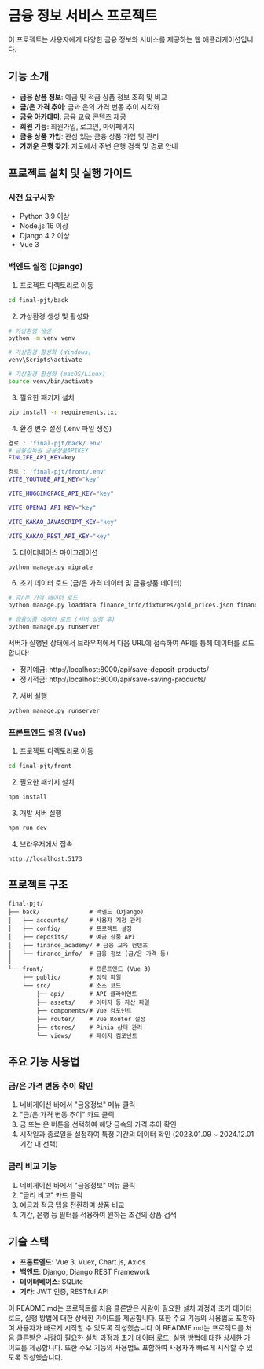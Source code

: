 # 금융 정보 서비스 프로젝트

이 프로젝트는 사용자에게 다양한 금융 정보와 서비스를 제공하는 웹 애플리케이션입니다.

## 기능 소개

- **금융 상품 정보**: 예금 및 적금 상품 정보 조회 및 비교
- **금/은 가격 추이**: 금과 은의 가격 변동 추이 시각화
- **금융 아카데미**: 금융 교육 콘텐츠 제공
- **회원 기능**: 회원가입, 로그인, 마이페이지
- **금융 상품 가입**: 관심 있는 금융 상품 가입 및 관리
- **가까운 은행 찾기**: 지도에서 주변 은행 검색 및 경로 안내

## 프로젝트 설치 및 실행 가이드

### 사전 요구사항

- Python 3.9 이상
- Node.js 16 이상
- Django 4.2 이상
- Vue 3

### 백엔드 설정 (Django)

1. 프로젝트 디렉토리로 이동

```bash
cd final-pjt/back
```

2. 가상환경 생성 및 활성화

```bash
# 가상환경 생성
python -m venv venv

# 가상환경 활성화 (Windows)
venv\Scripts\activate

# 가상환경 활성화 (macOS/Linux)
source venv/bin/activate
```

3. 필요한 패키지 설치

```bash
pip install -r requirements.txt
```

4. 환경 변수 설정 (.env 파일 생성)
```bash
경로 : 'final-pjt/back/.env'
# 금융감독원 금융상품APIKEY
FINLIFE_API_KEY=key
```

```bash
경로 : 'final-pjt/front/.env'
VITE_YOUTUBE_API_KEY="key"

VITE_HUGGINGFACE_API_KEY="key"

VITE_OPENAI_API_KEY="key"

VITE_KAKAO_JAVASCRIPT_KEY="key"

VITE_KAKAO_REST_API_KEY="key"
```

5. 데이터베이스 마이그레이션

```bash
python manage.py migrate
```

6. 초기 데이터 로드 (금/은 가격 데이터 및 금융상품 데이터)

```bash
# 금/은 가격 데이터 로드
python manage.py loaddata finance_info/fixtures/gold_prices.json finance_info/fixtures/silver_prices.json

# 금융상품 데이터 로드 (서버 실행 후)
python manage.py runserver
```

서버가 실행된 상태에서 브라우저에서 다음 URL에 접속하여 API를 통해 데이터를 로드합니다:
- 정기예금: http://localhost:8000/api/save-deposit-products/
- 정기적금: http://localhost:8000/api/save-saving-products/

7. 서버 실행

```bash
python manage.py runserver
```

### 프론트엔드 설정 (Vue)

1. 프로젝트 디렉토리로 이동

```bash
cd final-pjt/front
```

2. 필요한 패키지 설치

```bash
npm install
```

3. 개발 서버 실행

```bash
npm run dev
```

4. 브라우저에서 접속

```
http://localhost:5173
```

## 프로젝트 구조

```
final-pjt/
├── back/              # 백엔드 (Django)
│   ├── accounts/      # 사용자 계정 관리
│   ├── config/        # 프로젝트 설정
│   ├── deposits/      # 예금 상품 API
│   ├── finance_academy/ # 금융 교육 컨텐츠
│   └── finance_info/  # 금융 정보 (금/은 가격 등)
│
└── front/             # 프론트엔드 (Vue 3)
    ├── public/        # 정적 파일
    └── src/           # 소스 코드
        ├── api/       # API 클라이언트
        ├── assets/    # 이미지 등 자산 파일
        ├── components/# Vue 컴포넌트
        ├── router/    # Vue Router 설정
        ├── stores/    # Pinia 상태 관리
        └── views/     # 페이지 컴포넌트
```

## 주요 기능 사용법

### 금/은 가격 변동 추이 확인

1. 네비게이션 바에서 "금융정보" 메뉴 클릭
2. "금/은 가격 변동 추이" 카드 클릭
3. 금 또는 은 버튼을 선택하여 해당 금속의 가격 추이 확인
4. 시작일과 종료일을 설정하여 특정 기간의 데이터 확인 (2023.01.09 ~ 2024.12.01 기간 내 선택)

### 금리 비교 기능

1. 네비게이션 바에서 "금융정보" 메뉴 클릭
2. "금리 비교" 카드 클릭
3. 예금과 적금 탭을 전환하며 상품 비교
4. 기간, 은행 등 필터를 적용하여 원하는 조건의 상품 검색

## 기술 스택

- **프론트엔드**: Vue 3, Vuex, Chart.js, Axios
- **백엔드**: Django, Django REST Framework
- **데이터베이스**: SQLite
- **기타**: JWT 인증, RESTful API


이 README.md는 프로젝트를 처음 클론받은 사람이 필요한 설치 과정과 초기 데이터 로드, 실행 방법에 대한 상세한 가이드를 제공합니다. 또한 주요 기능의 사용법도 포함하여 사용자가 빠르게 시작할 수 있도록 작성했습니다.이 README.md는 프로젝트를 처음 클론받은 사람이 필요한 설치 과정과 초기 데이터 로드, 실행 방법에 대한 상세한 가이드를 제공합니다. 또한 주요 기능의 사용법도 포함하여 사용자가 빠르게 시작할 수 있도록 작성했습니다.